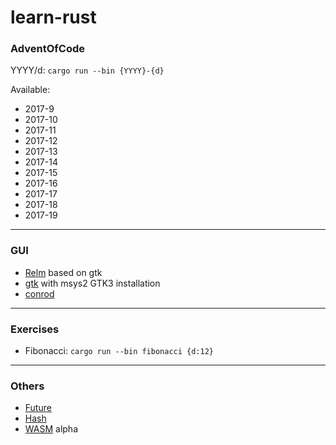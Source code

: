 # learn-rust


### AdventOfCode

YYYY/d: `cargo run --bin {YYYY}-{d}`

Available:
- 2017-9
- 2017-10
- 2017-11
- 2017-12
- 2017-13
- 2017-14
- 2017-15
- 2017-16
- 2017-17
- 2017-18
- 2017-19

---

### GUI

- [Relm](https://github.com/antoyo/relm) based on gtk
- [gtk](https://gtk-rs.org/) with msys2 GTK3 installation
- [conrod](https://github.com/PistonDevelopers/conrod)

---

### Exercises

- Fibonacci: `cargo run --bin fibonacci {d:12}`

---

### Others

- [Future](https://github.com/msyfls123/learn-rust/tree/future)
- [Hash](https://github.com/msyfls123/learn-rust/tree/hash)
- [WASM](https://github.com/msyfls123/learn-rust/tree/wasm) alpha
